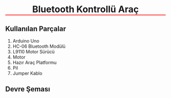 <h1 style="border-bottom: 2px solid red; text-align: center;">Bluetooth Kontrollü Araç</h1>

## Kullanılan Parçalar
1. Arduino Uno
2. HC-06 Bluetooth Modülü
3. L9110 Motor Sürücü
4. Motor
5. Hazır Araç Platformu
6. Pil
7. Jumper Kablo

## Devre Şeması
